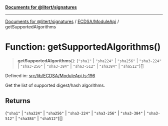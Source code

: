 [**Documents for @litert/signatures**](../../../README.md)

***

[Documents for @litert/signatures](../../../README.md) / [ECDSA/ModuleApi](../README.md) / getSupportedAlgorithms

# Function: getSupportedAlgorithms()

> **getSupportedAlgorithms**(): (`"sha1"` \| `"sha224"` \| `"sha256"` \| `"sha3-224"` \| `"sha3-256"` \| `"sha3-384"` \| `"sha3-512"` \| `"sha384"` \| `"sha512"`)[]

Defined in: [src/lib/ECDSA/ModuleApi.ts:196](https://github.com/litert/signatures.js/blob/master/src/lib/ECDSA/ModuleApi.ts#L196)

Get the list of supported digest/hash algorithms.

## Returns

(`"sha1"` \| `"sha224"` \| `"sha256"` \| `"sha3-224"` \| `"sha3-256"` \| `"sha3-384"` \| `"sha3-512"` \| `"sha384"` \| `"sha512"`)[]

